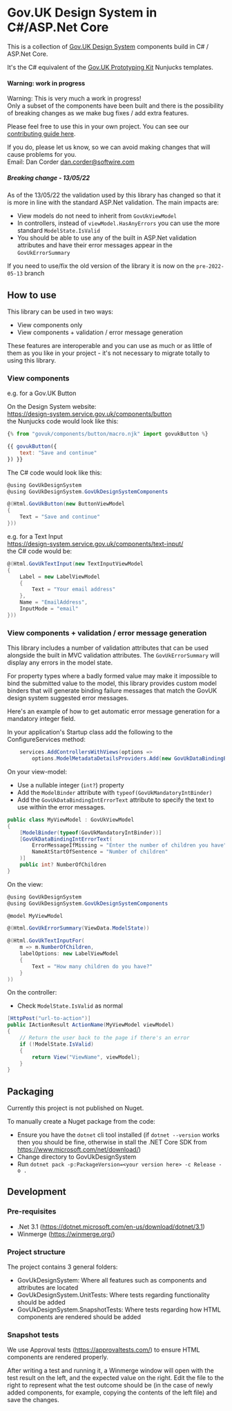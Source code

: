 # Gov.UK Design System in C#/ASP.Net Core

This is a collection of [Gov.UK Design System](https://design-system.service.gov.uk) components build in C# / ASP.Net Core.

It's the C# equivalent of the [Gov.UK Prototyping Kit](https://govuk-prototype-kit.herokuapp.com/docs) Nunjucks templates.


#### Warning: work in progress

Warning: This is very much a work in progress!  
Only a subset of the components have been built and there is the possibility of breaking changes as we make bug fixes / add extra features.

Please feel free to use this in your own project.  You can see our [contributing guide here](CONTRIBUTING.md).

If you do, please let us know, so we can avoid making changes that will cause problems for you.  
Email: Dan Corder [dan.corder@softwire.com](mailto:dan.corder@softwire.com)

##### Breaking change - 13/05/22
As of the 13/05/22 the validation used by this library has changed so that it is more in line with the standard ASP.Net validation. The main impacts are:
- View models do not need to inherit from `GovUkViewModel`
- In controllers, instead of `viewModel.HasAnyErrors` you can use the more standard `ModelState.IsValid`
- You should be able to use any of the built in ASP.Net validation attributes and have their error messages appear in the `GovUkErrorSummary`

If you need to use/fix the old version of the library it is now on the `pre-2022-05-13` branch 

## How to use

This library can be used in two ways:
* View components only
* View components + validation / error message generation

These features are interoperable and you can use as much or as little of them as you like in your project - it's not necessary to migrate totally to using this library.


### View components

e.g. for a Gov.UK Button

On the Design System website:  
https://design-system.service.gov.uk/components/button  
the Nunjucks code would look like this:
```javascript
{% from "govuk/components/button/macro.njk" import govukButton %}

{{ govukButton({
    text: "Save and continue"
}) }}
```

The C# code would look like this:
```csharp
@using GovUkDesignSystem
@using GovUkDesignSystem.GovUkDesignSystemComponents

@(Html.GovUkButton(new ButtonViewModel
{
    Text = "Save and continue"
}))
```

e.g. for a Text Input  
https://design-system.service.gov.uk/components/text-input/  
the C# code would be:

```csharp
@(Html.GovUkTextInput(new TextInputViewModel
{
    Label = new LabelViewModel
    {
        Text = "Your email address"
    },
    Name = "EmailAddress",
    InputMode = "email"
}))
```


### View components + validation / error message generation

This library includes a number of validation attributes that can be used alongside the built in MVC validation attributes.
The `GovUkErrorSummary` will display any errors in the model state.

For property types where a badly formed value may make it impossible to bind the submitted value to the model, this library
provides custom model binders that will generate binding failure messages that match the GovUK design system suggested error
messages.

Here's an example of how to get automatic error message generation for a mandatory integer field.

In your application's Startup class add the following to the ConfigureServices method:

```csharp
    services.AddControllersWithViews(options =>
        options.ModelMetadataDetailsProviders.Add(new GovUkDataBindingErrorTextProvider()));
```

On your view-model:
* Use a nullable integer (`int?`) property
* Add the `ModelBinder` attribute with `typeof(GovUkMandatoryIntBinder)`
* Add the `GovUkDataBindingIntErrorText` attribute to specify the text to use within the error messages.

```csharp
public class MyViewModel : GovUkViewModel
{
    [ModelBinder(typeof(GovUkMandatoryIntBinder))]
    [GovUkDataBindingIntErrorText(
        ErrorMessageIfMissing = "Enter the number of children you have",
        NameAtStartOfSentence = "Number of children"
    )]
    public int? NumberOfChildren
}
```

On the view:
```csharp
@using GovUkDesignSystem
@using GovUkDesignSystem.GovUkDesignSystemComponents

@model MyViewModel

@(Html.GovUkErrorSummary(ViewData.ModelState))

@(Html.GovUkTextInputFor(
    m => m.NumberOfChildren,
    labelOptions: new LabelViewModel
    {
        Text = "How many children do you have?"
    }
))

```

On the controller:
* Check `ModelState.IsValid` as normal

```csharp
[HttpPost("url-to-action")]
public IActionResult ActionName(MyViewModel viewModel)
{
    // Return the user back to the page if there's an error
    if (!ModelState.IsValid)
    {
        return View("ViewName", viewModel);
    }
}
```

## Packaging

Currently this project is not published on Nuget.

To manually create a Nuget package from the code:
- Ensure you have the `dotnet` cli tool installed (if `dotnet --version` works then you should be fine, otherwise in stall the .NET Core SDK from https://www.microsoft.com/net/download/)
- Change directory to GovUkDesignSystem
- Run `dotnet pack -p:PackageVersion=<your version here> -c Release -o .`

## Development

### Pre-requisites
* .Net 3.1 (https://dotnet.microsoft.com/en-us/download/dotnet/3.1)
* Winmerge (https://winmerge.org/)

### Project structure

The project contains 3 general folders:

* GovUkDesignSystem: Where all features such as components and attributes are located
* GovUkDesignSystem.UnitTests: Where tests regarding functionality should be added
* GovUkDesignSystem.SnapshotTests: Where tests regarding how HTML components are rendered should be added

### Snapshot tests

We use Approval tests (https://approvaltests.com/) to ensure HTML components are rendered properly.

After writing a test and running it, a Winmerge window will open with the test result on the left, and the expected value on the right. Edit the file to the right to represent what the test outcome should be (in the case of newly added components, for example, copying the contents of the left file) and save the changes.
